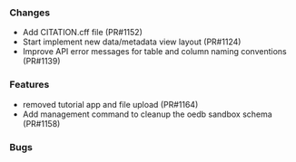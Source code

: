 <!--
SPDX-FileCopyrightText: 2025 Jonas Huber <https://github.com/jh-RLI>

SPDX-License-Identifier: CC0-1.0
-->

### Changes

- Add CITATION.cff file (PR#1152)
- Start implement new data/metadata view layout (PR#1124)
- Improve API error messages for table and column naming conventions (PR#1139)

### Features

- removed tutorial app and file upload (PR#1164)
- Add management command to cleanup the oedb sandbox schema (PR#1158)

### Bugs
